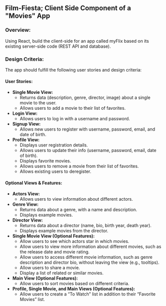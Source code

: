 <h2>Film-Fiesta; Client Side Component of a "Movies" App</h2>

<h3>Overview:</h3>
<p>Using React, build the client-side for an app called myFlix based on its existing server-side code (REST API and database).</p>

<h3>Design Criteria:</h3>
<p>The app should fulfill the following user stories and design criteria:</p>

<h4>User Stories:</h4>
<ul>
    <li><strong>Single Movie View:</strong>
        <ul>
            <li>Returns data (description, genre, director, image) about a single movie to the user.</li>
            <li>Allows users to add a movie to their list of favorites.</li>
        </ul>
    </li>
    <li><strong>Login View:</strong>
        <ul>
            <li>Allows users to log in with a username and password.</li>
        </ul>
    </li>
    <li><strong>Signup View:</strong>
        <ul>
            <li>Allows new users to register with username, password, email, and date of birth.</li>
        </ul>
    </li>
    <li><strong>Profile View:</strong>
        <ul>
            <li>Displays user registration details.</li>
            <li>Allows users to update their info (username, password, email, date of birth).</li>
            <li>Displays favorite movies.</li>
            <li>Allows users to remove a movie from their list of favorites.</li>
            <li>Allows existing users to deregister.</li>
        </ul>
    </li>
</ul>

<h4>Optional Views & Features:</h4>
<ul>
    <li><strong>Actors View:</strong>
        <ul>
            <li>Allows users to view information about different actors.</li>
        </ul>
    </li>
    <li><strong>Genre View:</strong>
        <ul>
            <li>Returns data about a genre, with a name and description.</li>
            <li>Displays example movies.</li>
        </ul>
    </li>
    <li><strong>Director View:</strong>
        <ul>
            <li>Returns data about a director (name, bio, birth year, death year).</li>
            <li>Displays example movies from the director.</li>
        </ul>
    </li>
    <li><strong>Single Movie View (Optional Features):</strong>
        <ul>
            <li>Allow users to see which actors star in which movies.</li>
            <li>Allow users to view more information about different movies, such as the release date and movie rating.</li>
            <li>Allow users to access different movie information, such as genre description and director bio, without leaving the view (e.g., tooltips).</li>
            <li>Allow users to share a movie.</li>
            <li>Display a list of related or similar movies.</li>
        </ul>
    </li>
    <li><strong>Main View (Optional Features):</strong>
        <ul>
            <li>Allow users to sort movies based on different criteria.</li>
        </ul>
    </li>
    <li><strong>Profile, Single Movie, and Main Views (Optional Features):</strong>
        <ul>
            <li>Allow users to create a “To Watch” list in addition to their “Favorite Movies” list.</li>
        </ul>
    </li>
</ul>
